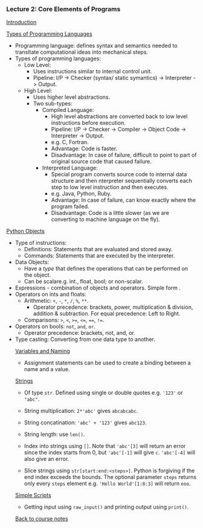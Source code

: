 ### Lecture 2: Core Elements of Programs

[Introduction](https://www.youtube.com/watch?v=9rVsdCMxeiA)

[Types of Programming Languages](https://www.youtube.com/watch?v=BvooIjkNJ24)
  * Programming language: defines syntax and semantics needed to transltate computational ideas into mechanical steps.
  * Types of programming languages:
    * Low Level: 
      * Uses instructions similar to internal control unit.
      * Pipeline: I/P -> Checker (syntax/ static symantics) -> Interpreter -> Output.
    * High Level:
      * Uses higher level abstractions.
      * Two sub-types:
        * Compiled Language: 
          * High level abstractions are converted back to low level instructions before execution.
          * Pipeline: I/P -> Checker -> Compiler -> Object Code -> Interpreter -> Output.
          * e.g. C, Fortran.
          * Advantage: Code is faster.
          * Disadvantage: In case of failure, difficult to point to part of original source code that caused failure.
        * Interpreted Language:
          * Special program converts source code to internal data structure and then nterpreter sequentially converts each step to low level instruction and then executes.
          * e.g. Java, Python, Ruby.
          * Advantage: In case of failure, can know exactly where the program failed.
          * Disadvantage: Code is a little slower (as we are converting to machine language on the fly).

[Python Objects](https://www.youtube.com/watch?v=Ejy6ILfh_hk)
  * Type of instructions:
    * Definitions: Statements that are evaluated and stored away.
    * Commands: Statements that are executed by the interpreter.
  * Data Objects:
    * Have a _type_ that defines the operations that can be performed on the object.
    * Can be scalare.g. int., float, bool; or non-scalar.
  * Expressions - combination of objects and operators. Simple form <object> <operator> <object>.
  * Operators on ints and floats:
    * Arithmetic: `+`, `-`, `*`, `/`, `%`, `**`.
      * Operator precedence: brackets, power, multiplication & division, addition & subtraction. For equal precedence: Left to Right.
    * Comparisons: `>`, `<`, `>=`, `<=`, `==`, `!=`.
  * Operators on bools: `not`, `and`, `or`.
    * Operator precedence: brackets, not, and, or.
  * Type casting: Converting from one data type to another.    
 
[Variables and Naming](https://www.youtube.com/watch?v=hXyXRmJA8RU)
  * Assignment statements can be used to create a binding between a name and a value.



[Strings](https://www.youtube.com/watch?v=oJa01jCfTCU)

  * Of type `str`. Defined using single or double quotes e.g. `'123'` or `"abc"`.

  * String multiplication: `2*'abc'` gives `abcabcabc`.

  * String concatination: `'abc' + '123'` gives `abc123`.

  * String length: use `len()`.

  * Index into strings using `[]`. Note that `'abc'[3]` will return an error since the index starts from 0, but `'abc'[-1]` will give `c`. `'abc'[-4]` will also give an error.

  * Slice strings using `str[start:end:<steps>]`. Python is forgiving if the end index exceeds the bounds. The optional parameter `steps` returns only every `steps` element e.g. `'Hello World'[1:8:3]` will return `eoo`.



[Simple Scripts](https://www.youtube.com/watch?v=7-mC6P2B6Ac)

  * Getting input using `raw_input()` and printing output using `print()`.




[Back to course notes](../Course_Notes.md)